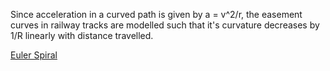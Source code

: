 Since acceleration in a curved path is given by a = v^2/r, the easement curves
in railway tracks are modelled such that it's curvature decreases by 1/R
linearly with distance travelled.

[Euler Spiral](Euler%20Spiral.md)
